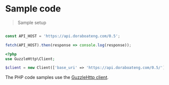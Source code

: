 # Sample code

> Sample setup

```shell

```

```javascript
const API_HOST = 'https://api.doraboateng.com/0.5';

fetch(API_HOST).then(response => console.log(response));
```

```php
<?php
use GuzzleHttp\Client;

$client = new Client(['base_uri' => 'https://api.doraboateng.com/0.5/']);
```

The PHP code samples use the [GuzzleHttp client](http://docs.guzzlephp.org/en/stable/).
